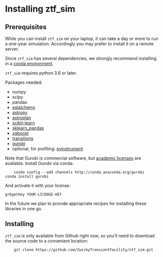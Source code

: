 # Installing ztf_sim

## Prerequisites

While you can install `ztf_sim` on your laptop, it can take a day or more to run a one-year simulation.  Accordingly you may prefer to install it on a remote server.

Since `ztf_sim` has several dependencies, we strongly recommend installing in a [conda environment](http://conda.pydata.org/docs/using/envs.html).  

`ztf_sim` requires python 3.6 or later.

Packages needed:

* numpy
* scipy
* pandas
* [sqlalchemy](http://www.sqlalchemy.org/)
* [astropy](http://www.astropy.org/)
* [astroplan](http://www.astropy.org/)
* [scikit-learn](http://scikit-learn.org/)
* [sklearn_pandas](https://github.com/paulgb/sklearn-pandas)
* [xgboost](https://xgboost.readthedocs.io/)
* [transitions](https://github.com/tyarkoni/transitions)
* [gurobi](http://www.gurobi.com/)
* optional, for profiling: [pyinstrument](https://github.com/joerick/pyinstrument)

Note that Gurobi is commercial software, but [academic licenses](http://www.gurobi.com/academia/for-universities) are available. 
Install Gurobi via conda:

        conda config --add channels http://conda.anaconda.org/gurobi
	conda install gurobi

And activate it with your license:

	grbgetkey YOUR-LICENSE-KEY

In the future we plan to provide appropriate recipes for installing these libraries in one go.

## Installing

`ztf_sim` is only available from Github right now, so you'll need to download the source code to a convenient location:

        git clone https://github.com/ZwickyTransientFacility/ztf_sim.git
